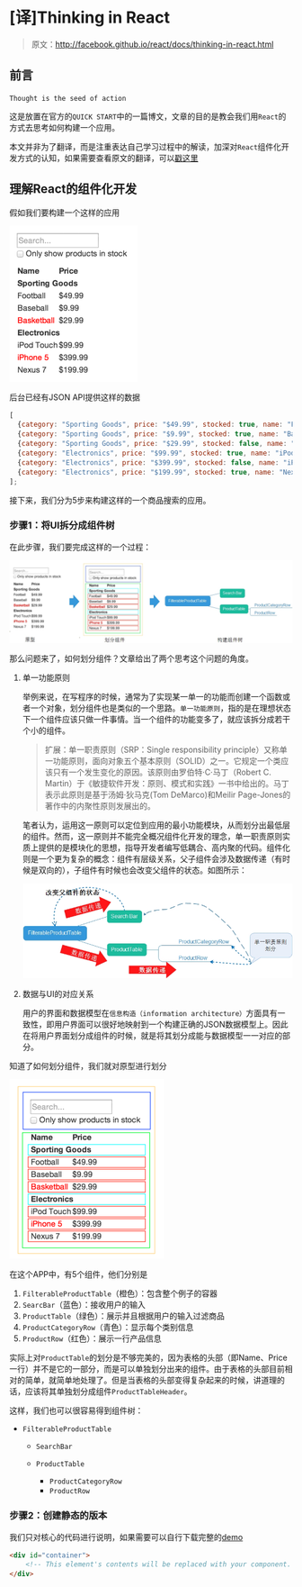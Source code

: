 # [译]Thinking in React

> 原文：http://facebook.github.io/react/docs/thinking-in-react.html

## 前言

`Thought is the seed of action`

这是放置在官方的`QUICK START`中的一篇博文，文章的目的是教会我们用`React`的方式去思考如何构建一个应用。

本文并非为了翻译，而是注重表达自己学习过程中的解读，加深对`React`组件化开发方式的认知，如果需要查看原文的翻译，可以[戳这里](http://reactjs.cn/react/docs/thinking-in-react.html)

## 理解React的组件化开发

假如我们要构建一个这样的应用

![thinking-in-react-mock](./img/thinking-in-react-mock.png)

后台已经有JSON API提供这样的数据

```javascript
[
  {category: "Sporting Goods", price: "$49.99", stocked: true, name: "Football"},
  {category: "Sporting Goods", price: "$9.99", stocked: true, name: "Baseball"},
  {category: "Sporting Goods", price: "$29.99", stocked: false, name: "Basketball"},
  {category: "Electronics", price: "$99.99", stocked: true, name: "iPod Touch"},
  {category: "Electronics", price: "$399.99", stocked: false, name: "iPhone 5"},
  {category: "Electronics", price: "$199.99", stocked: true, name: "Nexus 7"}
];
```

接下来，我们分为5步来构建这样的一个商品搜索的应用。

### 步骤1：将UI拆分成组件树

在此步骤，我们要完成这样的一个过程：

![thinking-in-react-process](./img/thinking-in-react-process.jpg)

那么问题来了，如何划分组件？文章给出了两个思考这个问题的角度。

1. 单一功能原则

    举例来说，在写程序的时候，通常为了实现某一单一的功能而创建一个函数或者一个对象，划分组件也是类似的一个思路。`单一功能原则`，指的是在理想状态下一个组件应该只做一件事情。当一个组件的功能变多了，就应该拆分成若干个小的组件。

    > 扩展：单一职责原则（SRP：Single responsibility principle）又称单一功能原则，面向对象五个基本原则（SOLID）之一。它规定一个类应该只有一个发生变化的原因。该原则由罗伯特·C·马丁（Robert C. Martin）于《敏捷软件开发：原则、模式和实践》一书中给出的。马丁表示此原则是基于汤姆·狄马克(Tom DeMarco)和Meilir Page-Jones的著作中的内聚性原则发展出的。

    笔者认为，运用这一原则可以定位到应用的最小功能模块，从而划分出最低层的组件。然而，这一原则并不能完全概况组件化开发的理念，单一职责原则实质上提供的是模块化的思想，指导开发者编写低耦合、高内聚的代码。组件化则是一个更为复杂的概念：组件有层级关系，父子组件会涉及数据传递（有时候是双向的），子组件有时候也会改变父组件的状态。如图所示：

    ![thinking-in-react-1](./img/thinking-in-react-1.jpg)

2. 数据与UI的对应关系

    用户的界面和数据模型在`信息构造（information architecture）`方面具有一致性，即用户界面可以很好地映射到一个构建正确的JSON数据模型上。因此在将用户界面划分成组件的时候，就是将其划分成能与数据模型一一对应的部分。

知道了如何划分组件，我们就对原型进行划分

![thinking-in-react-components](./img/thinking-in-react-components.png)

在这个APP中，有5个组件，他们分别是

1. `FilterableProductTable`（橙色）：包含整个例子的容器
2. `SearcBar`（蓝色）：接收用户的输入
3. `ProductTable`（绿色）：展示并且根据用户的输入过滤商品
4. `ProductCategoryRow`（青色）：显示每个类别信息
5. `ProductRow`（红色）：展示一行产品信息

实际上对`ProductTable`的划分是不够完美的，因为表格的头部（即Name、Price一行）并不是它的一部分，而是可以单独划分出来的组件。由于表格的头部目前相对的简单，就简单地处理了。但是当表格的头部变得复杂起来的时候，讲道理的话，应该将其单独划分成组件`ProductTableHeader`。

这样，我们也可以很容易得到组件树：

* `FilterableProductTable`

    * `SearchBar`

    * `ProductTable`

        * `ProductCategoryRow`
        * `ProductRow`

### 步骤2：创建静态的版本

我们只对核心的代码进行说明，如果需要可以自行下载完整的[demo]()

```html
<div id="container">
    <!-- This element's contents will be replaced with your component. -->
</div>
```

